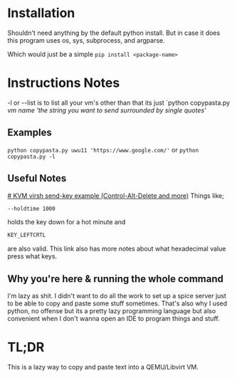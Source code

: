 # Installation
Shouldn't need anything by the default python install. But in case it does this program uses os, sys, subprocess, and argparse.

Which would just be a simple `pip install <package-name>`


# Instructions Notes
-l or --list is to list all your vm's
other than that its just
`python copypasta.py *vm name* *'the string you want to send surrounded by single quotes'*


## Examples
`python copypasta.py uwu11 'https://www.google.com/'`
or
`python copypasta.py -l`
 

## Useful Notes

[# KVM virsh send-key example (Control-Alt-Delete and more)](https://rentry.co/x563n)
Things like;
```bash
--holdtime 1000
``` 
holds the key down for a hot minute and
```bash
KEY_LEFTCRTL
```
are also valid.
This link also has more notes about what hexadecimal value press what keys.

## Why you're here & running the whole command

I'm lazy as shit. I didn't want to do all the work to set up a spice server just to be able to copy and paste some stuff sometimes. That's also why I used python, no offense but its a pretty lazy programming language but also convenient when I don't wanna open an IDE to program things and stuff. 


# TL;DR
This is a lazy way to copy and paste text into a QEMU/Libvirt VM. 
